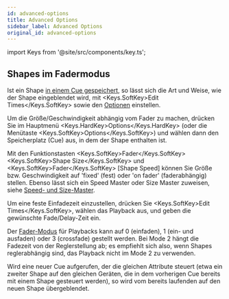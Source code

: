 ```yaml
---
id: advanced-options
title: Advanced Options
sidebar_label: Advanced Options
original_id: advanced-options
---
```


import Keys from '@site/src/components/key.ts';

Shapes im Fadermodus
--------------------

Ist ein Shape [in einem Cue gespeichert](shape-generator.md#verwenden-von-shapes-in-cues), 
so lässt sich die Art und Weise, wie der Shape eingeblendet wird, mit <Keys.SoftKey>Edit Times</Keys.SoftKey> 
sowie den [Optionen](../cues/playback-options.md) einstellen.

Um die Größe/Geschwindigkeit abhängig vom Fader zu machen, drücken Sie
im Hauptmenü <Keys.HardKey>Options</Keys.HardKey> (oder die Menütaste <Keys.SoftKey>Options</Keys.SoftKey>) und wählen dann 
den Speicherplatz (Cue) aus, in dem der Shape enthalten ist.

Mit den Funktionstasten <Keys.SoftKey>Fader</Keys.SoftKey> <Keys.SoftKey>Shape Size</Keys.SoftKey> und <Keys.SoftKey>Fader</Keys.SoftKey> \[Shape
Speed\] können Sie Größe bzw. Geschwindigkeit auf 'fixed' (fest) oder
'on fader' (faderabhängig) stellen. Ebenso lässt sich ein Speed Master
oder Size Master zuweisen, siehe
[Speed- und Size-Master](../running-the-show/playback-controls.md#speed--und-size-master).

Um eine feste Einfadezeit einzustellen, drücken Sie <Keys.SoftKey>Edit Times</Keys.SoftKey>,
wählen das Playback aus, und geben die gewünschte Fade/Delay-Zeit ein.

Der [Fader-Modus](../cues/playback-options.md#fader-mode) für Playbacks 
kann auf 0 (einfaden), 1 (ein- und ausfaden) oder 3 (crossfade) gestellt 
werden. Bei Mode 2 hängt die Fadezeit von der Reglerstellung ab; es 
empfiehlt sich also, wenn Shapes reglerabhängig sind, das Playback nicht 
im Mode 2 zu verwenden.

Wird eine neuer Cue aufgerufen, der die gleichen Attribute steuert (etwa
ein zweiter Shape auf den gleichen Geräten, die in dem vorherigen Cue
bereits mit einem Shape gesteuert werden), so wird vom bereits laufenden
auf den neuen Shape übergeblendet.